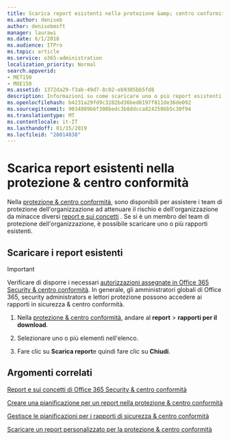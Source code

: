 ```yaml
---
title: Scarica report esistenti nella protezione &amp; centro conformità
ms.author: deniseb
author: denisebmsft
manager: laurawi
ms.date: 6/1/2018
ms.audience: ITPro
ms.topic: article
ms.service: o365-administration
localization_priority: Normal
search.appverid:
- MET150
- MOE150
ms.assetid: 1372da29-f3ab-49d7-8c02-eb9305bb5fd8
description: Informazioni su come scaricare uno o più report esistenti nella protezione &amp; centro conformità.
ms.openlocfilehash: b4231a29fd9c3282bd36bed6197f811de36de092
ms.sourcegitcommit: 9034809b6f308bedc3b8ddcca8242586b5c30f94
ms.translationtype: MT
ms.contentlocale: it-IT
ms.lasthandoff: 01/15/2019
ms.locfileid: "28014838"
---
```

# <a name="download-existing-reports-in-the-security-amp-compliance-center"></a>Scarica report esistenti nella protezione &amp; centro conformità

Nella [protezione &amp; centro conformità](https://protection.office.com), sono disponibili per assistere i team di protezione dell'organizzazione ad attenuare il rischio e dell'organizzazione da minacce diversi [report e sui concetti](reports-and-insights-in-security-and-compliance.md) . Se si è un membro del team di protezione dell'organizzazione, è possibile scaricare uno o più rapporti esistenti. 
  
## <a name="download-existing-reports"></a>Scaricare i report esistenti

> [!IMPORTANT]
> Verificare di disporre i necessari [autorizzazioni assegnate in Office 365 Security &amp; centro conformità](permissions-in-the-security-and-compliance-center.md). In generale, gli amministratori globali di Office 365, security administrators e lettori protezione possono accedere ai rapporti in sicurezza &amp; centro conformità. 
  
1. Nella [protezione &amp; centro conformità](https://protection.office.com), andare al **report** \> **rapporti per il download**.
    
2. Selezionare uno o più elementi nell'elenco.
    
3. Fare clic su **Scarica report**e quindi fare clic su **Chiudi**.
    
## <a name="related-topics"></a>Argomenti correlati

[Report e sui concetti di Office 365 Security &amp; centro conformità](reports-and-insights-in-security-and-compliance.md)
  
[Creare una pianificazione per un report nella protezione &amp; centro conformità](create-a-schedule-for-a-report.md)
  
[Gestisce le pianificazioni per i rapporti di sicurezza &amp; centro conformità](manage-schedules-for-multiple-reports.md)
  
[Scaricare un report personalizzato per la protezione &amp; centro conformità](set-up-and-download-a-custom-report.md)
  

